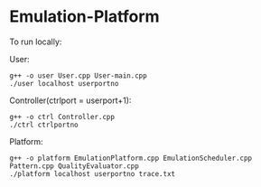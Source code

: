 # Emulation-Platform

To run locally:

User:
```
g++ -o user User.cpp User-main.cpp
./user localhost userportno
```

Controller(ctrlport = userport+1): 
```
g++ -o ctrl Controller.cpp
./ctrl ctrlportno
```

Platform:
```
g++ -o platform EmulationPlatform.cpp EmulationScheduler.cpp Pattern.cpp QualityEvaluator.cpp
./platform localhost userportno trace.txt
```

